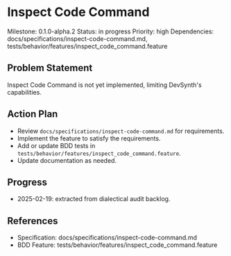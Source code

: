 # Inspect Code Command
Milestone: 0.1.0-alpha.2
Status: in progress
Priority: high
Dependencies: docs/specifications/inspect-code-command.md, tests/behavior/features/inspect_code_command.feature

## Problem Statement
Inspect Code Command is not yet implemented, limiting DevSynth's capabilities.


## Action Plan
- Review `docs/specifications/inspect-code-command.md` for requirements.
- Implement the feature to satisfy the requirements.
- Add or update BDD tests in `tests/behavior/features/inspect_code_command.feature`.
- Update documentation as needed.

## Progress
- 2025-02-19: extracted from dialectical audit backlog.

## References
- Specification: docs/specifications/inspect-code-command.md
- BDD Feature: tests/behavior/features/inspect_code_command.feature
